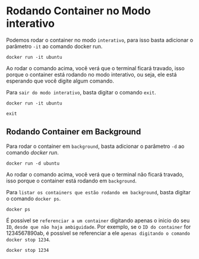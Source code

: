 # Rodando Container no Modo interativo

Podemos rodar o container no modo `interativo`, para isso basta adicionar o parâmetro `-it` ao comando docker run.

```Terminal docker
docker run -it ubuntu
``` 

Ao rodar o comando acima, você verá que o terminal ficará travado, isso porque o container está rodando no modo interativo, ou seja, ele está esperando que você digite algum comando.

Para `sair do modo interativo`, basta digitar o comando `exit`.

```Terminal docker
docker run -it ubuntu

exit
```

## Rodando Container em Background

Para rodar o container em `background`, basta adicionar o parâmetro `-d` ao comando *docker run*.

```Terminal docker
docker run -d ubuntu
```

Ao rodar o comando acima, você verá que o terminal não ficará travado, isso porque o container está rodando em `background`.

Para `listar os containers que estão rodando em background`, basta digitar o comando `docker ps`.

```Terminal docker
docker ps
```

É possível se `referenciar a um container` digitando apenas o inicio do seu `ID`, `desde que não haja ambiguidade`. Por exemplo, se o `ID do container` for 1234567890ab, é possível se referenciar a ele `apenas digitando o comando docker stop 1234`.

```Terminal docker
docker stop 1234
```